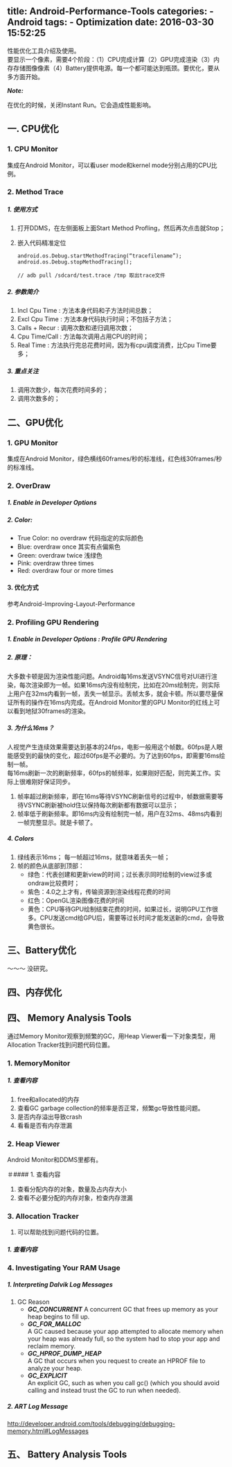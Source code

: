 title: Android-Performance-Tools
categories:
	- Android
tags:
	- Optimization
date: 2016-03-30 15:52:25
---
性能优化工具介绍及使用。    
要显示一个像素，需要4个阶段：（1）CPU完成计算（2）GPU完成渲染（3）内存存储图像像素（4）Battery提供电源。每一个都可能达到瓶颈。要优化，要从多方面开始。

***Note:***

在优化的时候，关闭Instant Run。它会造成性能影响。



## 一. CPU优化

### 1. CPU Monitor

集成在Android Monitor，可以看user mode和kernel mode分别占用的CPU比例。

### 2. Method Trace

##### 1. 使用方式

1. 打开DDMS，在左侧面板上面Start Method Profling，然后再次点击就Stop；
2. 嵌入代码精准定位
	
	```
	android.os.Debug.startMethodTracing(“tracefilename”);
	android.os.Debug.stopMethodTracing();
	
	// adb pull /sdcard/test.trace /tmp 取出trace文件
	```
	
##### 2. 参数简介

1. Incl Cpu Time : 方法本身代码和子方法时间总数；
2. Excl Cpu Time : 方法本身代码执行时间；不包括子方法；
3. Calls + Recur : 调用次数和递归调用次数；
4. Cpu Time/Call : 方法每次调用占用CPU的时间；
5. Real Time : 方法执行完总花费时间，因为有cpu调度消费，比Cpu Time要多；

##### 3. 重点关注

1. 调用次数少，每次花费时间多的；
2. 调用次数多的；


## 二、GPU优化

### 1. GPU Monitor
 
集成在Android Monitor，绿色横线60frames/秒的标准线，红色线30frames/秒的标准线。

### 2. OverDraw

##### 1. Enable in Developer Options
##### 2. Color:

* True Color: no overdraw 代码指定的实际颜色
* Blue: overdraw once  其实有点偏紫色
* Green: overdraw twice 浅绿色
* Pink: overdraw three times
* Red: overdraw four or more times

#### 3. 优化方式
参考Android-Improving-Layout-Performance

### 2. Profiling GPU Rendering

##### 1. Enable in Developer Options : Profile GPU Rendering

##### 2. 原理：
大多数卡顿是因为渲染性能问题。Android每16ms发送VSYNC信号对UI进行渲染，每次渲染即为一帧。如果16ms内没有绘制完，比如在20ms绘制完，则实际上用户在32ms内看到一帧，丢失一帧显示。丢帧太多，就会卡顿。所以要尽量保证所有的操作在16ms内完成。在Android Monitor里的GPU Monitor的红线上可以看到地狱30frames的渲染。
##### 3. 为什么16ms？
人视觉产生连续效果需要达到基本的24fps，电影一般用这个帧数。60fps是人眼能感受到的最快的变化，超过60fps是不必要的。为了达到60fps，即需要16ms绘制一帧。    
每16ms刷新一次的刷新频率，60fps的帧频率，如果刚好匹配，则完美工作。实际上很难刚好保证同步。

1. 帧率超过刷新频率，即在16ms等待VSYNC刷新信号的过程中，帧数据需要等待VSYNC刷新被hold住以保持每次刷新都有数据可以显示；
2. 帧率低于刷新频率。即16ms内没有绘制完一帧，用户在32ms、48ms内看到一帧完整显示。就是卡顿了。

##### 4. Colors

1. 绿线表示16ms； 每一帧超过16ms，就意味着丢失一帧；
2. 帧的颜色从底部到顶部：
	* 绿色：代表创建和更新view的时间；过长表示同时绘制的view过多或ondraw比较费时；
	* 紫色：4.0之上才有，传输资源到渲染线程花费的时间
	* 红色：OpenGL渲染图像花费的时间
	* 黄色：CPU等待GPU绘制结束花费的时间，如果过长，说明GPU工作很多。CPU发送cmd给GPU后，需要等过长时间才能发送新的cmd，会导致黄色很长。
 
## 三、Battery优化
～～～ 没研究。

## 四、内存优化















## 四、 Memory Analysis Tools
通过Memory Monitor观察到频繁的GC，用Heap Viewer看一下对象类型，用Allocation Tracker找到问题代码位置。

### 1. MemoryMonitor

##### 1. 查看内容

1. free和allocated的内存
2. 查看GC garbage collection的频率是否正常，频繁gc导致性能问题。
3. 是否内存溢出导致crash
4. 看看是否有内存泄漏

### 2. Heap Viewer

Android Monitor和DDMS里都有。

＃#### 1. 查看内容
1. 查看分配内存的对象，数量及占内存大小
2. 查看不必要分配的内存对象，检查内存泄漏

### 3. Allocation Tracker

1. 可以帮助找到问题代码的位置。

##### 1. 查看内容


### 4. Investigating Your RAM Usage

#####  1. Interpreting Dalvik Log Messages

1. GC Reason
	* ***GC_CONCURRENT***
    A concurrent GC that frees up memory as your heap begins to fill up.
	* ***GC_FOR_MALLOC***    
    A GC caused because your app attempted to allocate memory when your heap was already full, so the system had to stop your app and reclaim memory.
	* ***GC_HPROF_DUMP_HEAP***    
    A GC that occurs when you request to create an HPROF file to analyze your heap.
	* ***GC_EXPLICIT***    
    An explicit GC, such as when you call gc() (which you should avoid calling and instead trust the GC to run when needed).

##### 2. ART Log Message

http://developer.android.com/tools/debugging/debugging-memory.html#LogMessages

## 五、 Battery Analysis Tools